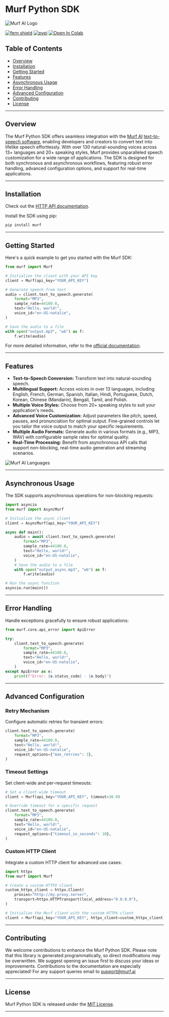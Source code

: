 # Murf Python SDK

![Murf AI Logo](https://murf.ai/public-assets/home/Murf_Logo.png)

[![fern shield](https://img.shields.io/badge/%F0%9F%8C%BF-Built%20with%20Fern-brightgreen)](https://buildwithfern.com?utm_source=github&utm_medium=github&utm_campaign=readme&utm_source=https%3A%2F%2Fgithub.com%2Fmurf-ai%2Fmurf-python-sdk)
[![pypi](https://img.shields.io/pypi/v/murf)](https://pypi.python.org/pypi/murf)
[![Open In Colab](https://colab.research.google.com/assets/colab-badge.svg)](https://colab.research.google.com/gist/devgeetech-murf/bbe2c7eb01433f4a151f0fd2be23b1c8/murf-python-sdk.ipynb)

## Table of Contents

- [Overview](#overview)
- [Installation](#installation)
- [Getting Started](#getting-started)
- [Features](#features)
- [Asynchronous Usage](#asynchronous-usage)
- [Error Handling](#error-handling)
- [Advanced Configuration](#advanced-configuration)
- [Contributing](#contributing)
- [License](#license)

---

## Overview

The Murf Python SDK offers seamless integration with the [Murf AI](https://murf.ai/) [text-to-speech software](https://murf.ai/text-to-speech), enabling developers and creators to convert text into lifelike speech effortlessly. With over 130 natural-sounding voices across 13+ languages and 20+ speaking styles, Murf provides unparalleled speech customization for a wide range of applications. The SDK is designed for both synchronous and asynchronous workflows, featuring robust error handling, advanced configuration options, and support for real-time applications.

---

## Installation

Check out the [HTTP API documentation](https://murf.ai/api/docs/introduction/quickstart).

Install the SDK using pip:

```bash
pip install murf
```

---

## Getting Started

Here's a quick example to get you started with the Murf SDK:

```python
from murf import Murf

# Initialize the client with your API key
client = Murf(api_key="YOUR_API_KEY")

# Generate speech from text
audio = client.text_to_speech.generate(
    format="MP3",
    sample_rate=44100.0,
    text="Hello, world!",
    voice_id="en-US-natalie",
)

# Save the audio to a file
with open("output.mp3", "wb") as f:
    f.write(audio)
```

For more detailed information, refer to the [official documentation](https://murf.ai/api/docs/introduction/quickstart).

---

## Features

- **Text-to-Speech Conversion:** Transform text into natural-sounding speech.
- **Multilingual Support:** Access voices in over 13 languages, including English, French, German, Spanish, Italian, Hindi, Portuguese, Dutch, Korean, Chinese (Mandarin), Bengali, Tamil, and Polish.
- **Multiple Voice Styles:** Choose from 20+ speaking styles to suit your application's needs.
- **Advanced Voice Customization:** Adjust parameters like pitch, speed, pauses, and pronunciation for optimal output. Fine-grained controls let you tailor the voice output to match your specific requirements.
- **Multiple Audio Formats:** Generate audio in various formats (e.g., MP3, WAV) with configurable sample rates for optimal quality.
- **Real-Time Processing:** Benefit from asynchronous API calls that support non-blocking, real-time audio generation and streaming scenarios.

![Murf AI Languages](https://murf.ai/public-assets/home/Murf_Lang.png)

---

## Asynchronous Usage

The SDK supports asynchronous operations for non-blocking requests:

```python
import asyncio
from murf import AsyncMurf

# Initialize the async client
client = AsyncMurf(api_key="YOUR_API_KEY")

async def main():
    audio = await client.text_to_speech.generate(
        format="MP3",
        sample_rate=44100.0,
        text="Hello, world!",
        voice_id="en-US-natalie",
    )
    # Save the audio to a file
    with open("output_async.mp3", "wb") as f:
        f.write(audio)

# Run the async function
asyncio.run(main())
```

---

## Error Handling

Handle exceptions gracefully to ensure robust applications:

```python
from murf.core.api_error import ApiError

try:
    client.text_to_speech.generate(
        format="MP3",
        sample_rate=44100.0,
        text="Hello, world!",
        voice_id="en-US-natalie",
    )
except ApiError as e:
    print(f"Error: {e.status_code} - {e.body}")
```

---

## Advanced Configuration

### Retry Mechanism

Configure automatic retries for transient errors:

```python
client.text_to_speech.generate(
    format="MP3",
    sample_rate=44100.0,
    text="Hello, world!",
    voice_id="en-US-natalie",
    request_options={"max_retries": 3},
)
```

### Timeout Settings

Set client-wide and per-request timeouts:

```python
# Set a client-wide timeout
client = Murf(api_key="YOUR_API_KEY", timeout=30.0)

# Override timeout for a specific request
client.text_to_speech.generate(
    format="MP3",
    sample_rate=44100.0,
    text="Hello, world!",
    voice_id="en-US-natalie",
    request_options={"timeout_in_seconds": 10},
)
```

### Custom HTTP Client

Integrate a custom HTTP client for advanced use cases:

```python
import httpx
from murf import Murf

# Create a custom HTTPX client
custom_httpx_client = httpx.Client(
    proxies="http://my.proxy.server",
    transport=httpx.HTTPTransport(local_address="0.0.0.0"),
)

# Initialize the Murf client with the custom HTTPX client
client = Murf(api_key="YOUR_API_KEY", httpx_client=custom_httpx_client)
```

---

## Contributing

We welcome contributions to enhance the Murf Python SDK. Please note that this library is generated programmatically, so direct modifications may be overwritten. We suggest opening an issue first to discuss your ideas or improvements. Contributions to the documentation are especially appreciated! For any support queries email to support@murf.ai 

---

## License

Murf Python SDK is released under the [MIT License](LICENSE).

---
